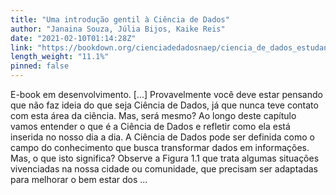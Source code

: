 ```yaml
---
title: "Uma introdução gentil à Ciência de Dados"
author: "Janaina Souza, Júlia Bijos, Kaike Reis"
date: "2021-02-10T01:14:28Z"
link: "https://bookdown.org/cienciadedadosnaep/ciencia_de_dados_estudantes/"
length_weight: "11.1%"
pinned: false
---
```


E-book em desenvolvimento. [...] Provavelmente você deve estar pensando que não faz ideia do que seja Ciência de Dados, já que nunca teve contato com esta área da ciência. Mas, será mesmo? Ao longo deste capítulo vamos entender o que é a Ciência de Dados e refletir como ela está inserida no nosso dia a dia. A Ciência de Dados pode ser definida como o campo do conhecimento que busca transformar dados em informações. Mas, o que isto significa? Observe a Figura 1.1 que trata algumas situações vivenciadas na nossa cidade ou comunidade, que precisam ser adaptadas para melhorar o bem estar dos ...
